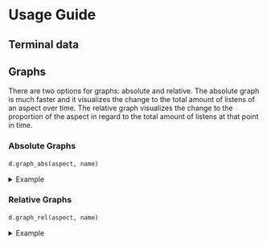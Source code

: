 # Usage Guide

## Terminal data

## Graphs

There are two options for graphs: absolute and relative. The absolute graph is much faster and it visualizes the change to the total amount of listens of an aspect over time. The relative graph visualizes the change to the proportion of the aspect in regard to the total amount of listens at that point in time.

### Absolute Graphs

```python
d.graph_abs(aspect, name)
```

<details>
<summary>Example</summary>

```python
d.graph_abs("artist", "Sabaton")
```

![Example Absolute Graph featuring Sabaton](img/sabaton-absolute-graph.png "Example Absolute Graph")

</details>

### Relative Graphs

```python
d.graph_rel(aspect, name)
```

<details>
<summary>Example</summary>

```python
d.graph_rel("artist", "Sabaton")
```

![Example Relative Graph featuring Sabaton](img/sabaton-relative-graph.png "Example Relative Graph")

</details>
